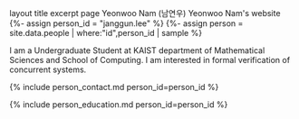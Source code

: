 layout	title	excerpt
page
Yeonwoo Nam (남연우)
Yeonwoo Nam's website
{%- assign person_id = "janggun.lee" %} {%- assign person = site.data.people | where:"id",person_id | sample %}

I am a Undergraduate Student at KAIST department of Mathematical Sciences and School of Computing. I am interested in formal verification of concurrent systems.

{% include person_contact.md person_id=person_id %}

{% include person_education.md person_id=person_id %}

